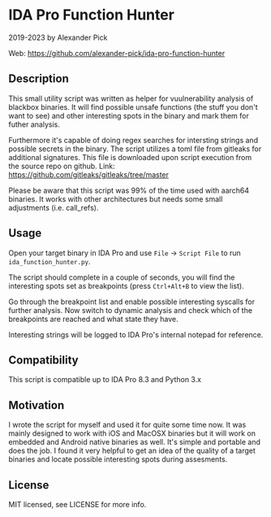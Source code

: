 # IDA Pro Function Hunter

2019-2023 by Alexander Pick

Web: https://github.com/alexander-pick/ida-pro-function-hunter

## Description

This small utility script was written as helper for vuulnerability analysis of blackbox binaries. It will find possible unsafe functions (the stuff you don't want to see) and other interesting spots in the binary and mark them for futher analysis. 

Furthermore it's capable of doing regex searches for intersting strings and possible secrets in the binary. The script utilizes a toml file from gitleaks for additional signatures. This file is downloaded upon script execution from the source repo on github. 
Link: https://github.com/gitleaks/gitleaks/tree/master

Please be aware that this script was 99% of the time used with aarch64 binaries. It works with other architectures but needs some small adjustments (i.e. call_refs).

## Usage

Open your target binary in IDA Pro and use `File` -> `Script File` to run `ida_function_hunter.py`. 

The script should complete in a couple of seconds, you will find the interesting spots set as breakpoints (press `Ctrl+Alt+B` to view the list). 

Go through the breakpoint list and enable possible interesting syscalls for further analysis. Now switch to dynamic analysis and check which of the breakpoints are reached and what state they have.

Interesting strings will be logged to IDA Pro's internal notepad for reference.

## Compatibility

This script is compatible up to IDA Pro 8.3 and Python 3.x

## Motivation

I wrote the script for myself and used it for quite some time now. It was mainly designed to work with iOS and MacOSX binaries but it will work on embedded and Android native binaries as well. It's simple and portable and does the job. I found it very helpful to get an idea of the quality of a target binaries and locate possible interesting spots during assesments.

## License

MIT licensed, see LICENSE for more info.